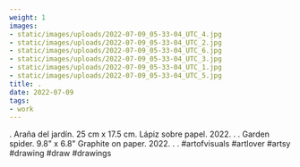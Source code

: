 ```yaml
---
weight: 1
images:
- static/images/uploads/2022-07-09_05-33-04_UTC_4.jpg
- static/images/uploads/2022-07-09_05-33-04_UTC_2.jpg
- static/images/uploads/2022-07-09_05-33-04_UTC_6.jpg
- static/images/uploads/2022-07-09_05-33-04_UTC_3.jpg
- static/images/uploads/2022-07-09_05-33-04_UTC_1.jpg
- static/images/uploads/2022-07-09_05-33-04_UTC_5.jpg
title: .
date: 2022-07-09
tags:
- work
---
```


.
Araña del jardín.
25 cm x 17.5 cm.
Lápiz sobre papel.
2022.
.
.
Garden spider.
9.8" x 6.8"
Graphite on paper.
2022.
.
.
#artofvisuals #artlover #artsy #drawing #draw #drawings
